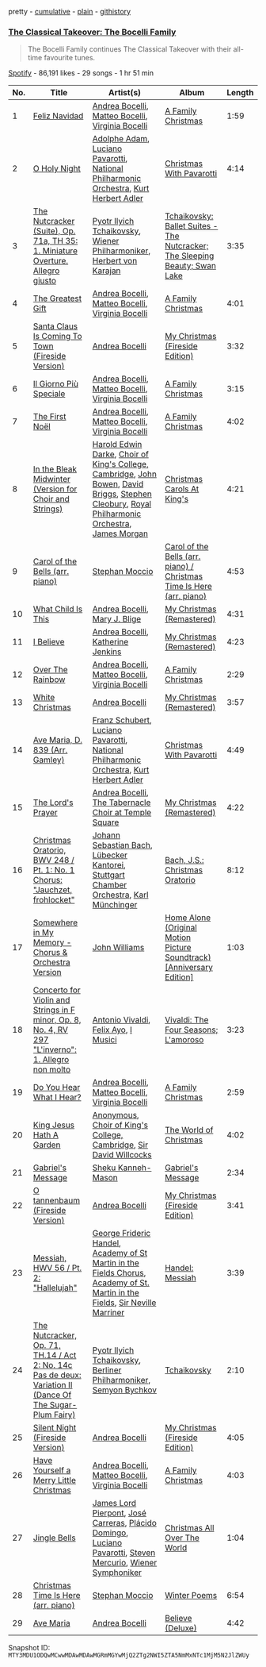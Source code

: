pretty - [cumulative](/playlists/cumulative/37i9dQZF1DWXtBjoO4Thyy.md) - [plain](/playlists/plain/37i9dQZF1DWXtBjoO4Thyy) - [githistory](https://github.githistory.xyz/mackorone/spotify-playlist-archive/blob/main/playlists/plain/37i9dQZF1DWXtBjoO4Thyy)

### [The Classical Takeover: The Bocelli Family](https://open.spotify.com/playlist/37i9dQZF1DWXtBjoO4Thyy)

> The Bocelli Family continues The Classical Takeover with their all\-time favourite tunes.

[Spotify](https://open.spotify.com/user/spotify) - 86,191 likes - 29 songs - 1 hr 51 min

| No. | Title | Artist(s) | Album | Length |
|---|---|---|---|---|
| 1 | [Feliz Navidad](https://open.spotify.com/track/4h8gC82RmwrIsNYibTbXvs) | [Andrea Bocelli](https://open.spotify.com/artist/3EA9hVIzKfFiQI0Kikz2wo), [Matteo Bocelli](https://open.spotify.com/artist/3SzmIPVTtVc0AzbR8kwk0w), [Virginia Bocelli](https://open.spotify.com/artist/5zF9MgOi02PuW8KAH9VtyX) | [A Family Christmas](https://open.spotify.com/album/5q3BRC7sphYO3vIhAsOTFc) | 1:59 |
| 2 | [O Holy Night](https://open.spotify.com/track/0lD2KSQ1NpPK3yYWsOmWvl) | [Adolphe Adam](https://open.spotify.com/artist/71VUVLmoTKKYfIugkavMeS), [Luciano Pavarotti](https://open.spotify.com/artist/0Y8KmFkKOgJybpVobn1onU), [National Philharmonic Orchestra](https://open.spotify.com/artist/2Ek1WGW7WeyDoxsZiu0AAd), [Kurt Herbert Adler](https://open.spotify.com/artist/6hiFukbNj4yzxTtQ2CrUFP) | [Christmas With Pavarotti](https://open.spotify.com/album/09N9UkEQRmcGccwnonS5rq) | 4:14 |
| 3 | [The Nutcracker \(Suite\), Op\. 71a, TH 35: 1\. Miniature Overture\. Allegro giusto](https://open.spotify.com/track/1BQMuHvQt4sqM3BHaa4pMe) | [Pyotr Ilyich Tchaikovsky](https://open.spotify.com/artist/3MKCzCnpzw3TjUYs2v7vDA), [Wiener Philharmoniker](https://open.spotify.com/artist/003f4bk13c6Q3gAUXv7dGJ), [Herbert von Karajan](https://open.spotify.com/artist/5zCaQxjl110XTrm4LQ1CxY) | [Tchaikovsky: Ballet Suites \- The Nutcracker; The Sleeping Beauty; Swan Lake](https://open.spotify.com/album/2jgxcoQqEde7wyqUeyL2pd) | 3:35 |
| 4 | [The Greatest Gift](https://open.spotify.com/track/6GBYT0dqkba3xaXS5BkPKE) | [Andrea Bocelli](https://open.spotify.com/artist/3EA9hVIzKfFiQI0Kikz2wo), [Matteo Bocelli](https://open.spotify.com/artist/3SzmIPVTtVc0AzbR8kwk0w), [Virginia Bocelli](https://open.spotify.com/artist/5zF9MgOi02PuW8KAH9VtyX) | [A Family Christmas](https://open.spotify.com/album/5q3BRC7sphYO3vIhAsOTFc) | 4:01 |
| 5 | [Santa Claus Is Coming To Town \(Fireside Version\)](https://open.spotify.com/track/1YlM7rSg7XT1DGY6Vy5zhw) | [Andrea Bocelli](https://open.spotify.com/artist/3EA9hVIzKfFiQI0Kikz2wo) | [My Christmas \(Fireside Edition\)](https://open.spotify.com/album/4Q17cfjjk9wMQ1PAFkGjPS) | 3:32 |
| 6 | [Il Giorno Più Speciale](https://open.spotify.com/track/6FzsCT6DCr8hckm5FdU4do) | [Andrea Bocelli](https://open.spotify.com/artist/3EA9hVIzKfFiQI0Kikz2wo), [Matteo Bocelli](https://open.spotify.com/artist/3SzmIPVTtVc0AzbR8kwk0w), [Virginia Bocelli](https://open.spotify.com/artist/5zF9MgOi02PuW8KAH9VtyX) | [A Family Christmas](https://open.spotify.com/album/5q3BRC7sphYO3vIhAsOTFc) | 3:15 |
| 7 | [The First Noël](https://open.spotify.com/track/4GvIQJ0xGu1IaaLEs8PWFe) | [Andrea Bocelli](https://open.spotify.com/artist/3EA9hVIzKfFiQI0Kikz2wo), [Matteo Bocelli](https://open.spotify.com/artist/3SzmIPVTtVc0AzbR8kwk0w), [Virginia Bocelli](https://open.spotify.com/artist/5zF9MgOi02PuW8KAH9VtyX) | [A Family Christmas](https://open.spotify.com/album/5q3BRC7sphYO3vIhAsOTFc) | 4:02 |
| 8 | [In the Bleak Midwinter \(Version for Choir and Strings\)](https://open.spotify.com/track/3wXkC0b1LYIGySg98ORz33) | [Harold Edwin Darke](https://open.spotify.com/artist/4Siha7mUYtEU2wu0kXRlss), [Choir of King's College, Cambridge](https://open.spotify.com/artist/0f3PsS9IQ6whvNMFFKnpjl), [John Bowen](https://open.spotify.com/artist/4d4dDd3rH8w9lGp62LesY6), [David Briggs](https://open.spotify.com/artist/6fpm54DfoAd1JokubtQiNL), [Stephen Cleobury](https://open.spotify.com/artist/0ugRf6ECGBFRCHlv9iG1No), [Royal Philharmonic Orchestra](https://open.spotify.com/artist/0MvSBMGRQJY3mRwIbJsqF1), [James Morgan](https://open.spotify.com/artist/7mC0zQ4J4cJPNGYFlmiQVC) | [Christmas Carols At King's](https://open.spotify.com/album/4mq2oGQxvjovA6XWCGoeKz) | 4:21 |
| 9 | [Carol of the Bells \(arr\. piano\)](https://open.spotify.com/track/5FCJXbQPOgC68fpHnBgHWx) | [Stephan Moccio](https://open.spotify.com/artist/25s9H1JQmTu3iuFzpXWUIg) | [Carol of the Bells \(arr\. piano\) / Christmas Time Is Here \(arr\. piano\)](https://open.spotify.com/album/5vYP61VuwDOFaqRfUtrhf7) | 4:53 |
| 10 | [What Child Is This](https://open.spotify.com/track/2z1ZqvD08zrfACPZFZB3tr) | [Andrea Bocelli](https://open.spotify.com/artist/3EA9hVIzKfFiQI0Kikz2wo), [Mary J\. Blige](https://open.spotify.com/artist/1XkoF8ryArs86LZvFOkbyr) | [My Christmas \(Remastered\)](https://open.spotify.com/album/37QhqwG2GFkVdlyRjvgKme) | 4:31 |
| 11 | [I Believe](https://open.spotify.com/track/0lEtNAlZT7BbWyMZbHNDhy) | [Andrea Bocelli](https://open.spotify.com/artist/3EA9hVIzKfFiQI0Kikz2wo), [Katherine Jenkins](https://open.spotify.com/artist/6dkXCmyrSrQteo0gwOGzFl) | [My Christmas \(Remastered\)](https://open.spotify.com/album/37QhqwG2GFkVdlyRjvgKme) | 4:23 |
| 12 | [Over The Rainbow](https://open.spotify.com/track/3Y92KuhfETiU7BaAQyVgyi) | [Andrea Bocelli](https://open.spotify.com/artist/3EA9hVIzKfFiQI0Kikz2wo), [Matteo Bocelli](https://open.spotify.com/artist/3SzmIPVTtVc0AzbR8kwk0w), [Virginia Bocelli](https://open.spotify.com/artist/5zF9MgOi02PuW8KAH9VtyX) | [A Family Christmas](https://open.spotify.com/album/5q3BRC7sphYO3vIhAsOTFc) | 2:29 |
| 13 | [White Christmas](https://open.spotify.com/track/0PrFvFqEWHS85XmRJCKcBr) | [Andrea Bocelli](https://open.spotify.com/artist/3EA9hVIzKfFiQI0Kikz2wo) | [My Christmas \(Remastered\)](https://open.spotify.com/album/37QhqwG2GFkVdlyRjvgKme) | 3:57 |
| 14 | [Ave Maria, D\. 839 \(Arr\. Gamley\)](https://open.spotify.com/track/53AHHbBncRxcjnvAxlrw1T) | [Franz Schubert](https://open.spotify.com/artist/2p0UyoPfYfI76PCStuXfOP), [Luciano Pavarotti](https://open.spotify.com/artist/0Y8KmFkKOgJybpVobn1onU), [National Philharmonic Orchestra](https://open.spotify.com/artist/2Ek1WGW7WeyDoxsZiu0AAd), [Kurt Herbert Adler](https://open.spotify.com/artist/6hiFukbNj4yzxTtQ2CrUFP) | [Christmas With Pavarotti](https://open.spotify.com/album/09N9UkEQRmcGccwnonS5rq) | 4:49 |
| 15 | [The Lord's Prayer](https://open.spotify.com/track/07SgtBT6GeNRBaU2X3AOiX) | [Andrea Bocelli](https://open.spotify.com/artist/3EA9hVIzKfFiQI0Kikz2wo), [The Tabernacle Choir at Temple Square](https://open.spotify.com/artist/1GRl6sRyLg9ToOohIE2wW5) | [My Christmas \(Remastered\)](https://open.spotify.com/album/37QhqwG2GFkVdlyRjvgKme) | 4:22 |
| 16 | [Christmas Oratorio, BWV 248 / Pt\. 1: No\. 1 Chorus: "Jauchzet, frohlocket"](https://open.spotify.com/track/1cVFajoYYks3Lvlymw3Rnn) | [Johann Sebastian Bach](https://open.spotify.com/artist/5aIqB5nVVvmFsvSdExz408), [Lübecker Kantorei](https://open.spotify.com/artist/5bMo7bMaqN4DTdxC3heDBn), [Stuttgart Chamber Orchestra](https://open.spotify.com/artist/51RiZjPgKKJ1uDsZVmntmF), [Karl Münchinger](https://open.spotify.com/artist/2nhApVkD1mcbeH3ubJHiGg) | [Bach, J.S.: Christmas Oratorio](https://open.spotify.com/album/6IxPr96LP4aDbd5VOgu3Hn) | 8:12 |
| 17 | [Somewhere in My Memory \- Chorus & Orchestra Version](https://open.spotify.com/track/1WA5av9UlqPNOKcaUdWbGM) | [John Williams](https://open.spotify.com/artist/3dRfiJ2650SZu6GbydcHNb) | [Home Alone \(Original Motion Picture Soundtrack\) \[Anniversary Edition\]](https://open.spotify.com/album/3rDo7fQDUwJ6qmxwP5yQsY) | 1:03 |
| 18 | [Concerto for Violin and Strings in F minor, Op\. 8, No\. 4, RV 297 "L'inverno": 1\. Allegro non molto](https://open.spotify.com/track/2WcH0XXS50IsXmkSVJHAXZ) | [Antonio Vivaldi](https://open.spotify.com/artist/2QOIawHpSlOwXDvSqQ9YJR), [Felix Ayo](https://open.spotify.com/artist/556uJ3UBpGk6gtK89dOfZ2), [I Musici](https://open.spotify.com/artist/5TYM4xzvG2OuZafhTEuAHX) | [Vivaldi: The Four Seasons; L'amoroso](https://open.spotify.com/album/5Xa9HJCQsIYvs0azMJBdNV) | 3:23 |
| 19 | [Do You Hear What I Hear?](https://open.spotify.com/track/2QBHj5lBETlmtrP7IxJ3cA) | [Andrea Bocelli](https://open.spotify.com/artist/3EA9hVIzKfFiQI0Kikz2wo), [Matteo Bocelli](https://open.spotify.com/artist/3SzmIPVTtVc0AzbR8kwk0w), [Virginia Bocelli](https://open.spotify.com/artist/5zF9MgOi02PuW8KAH9VtyX) | [A Family Christmas](https://open.spotify.com/album/5q3BRC7sphYO3vIhAsOTFc) | 2:59 |
| 20 | [King Jesus Hath A Garden](https://open.spotify.com/track/7yktQ1hC4esgDOkh3YZAVE) | [Anonymous](https://open.spotify.com/artist/4kCZ5nyurc9eIqLJfUcW0Y), [Choir of King's College, Cambridge](https://open.spotify.com/artist/0f3PsS9IQ6whvNMFFKnpjl), [Sir David Willcocks](https://open.spotify.com/artist/3adMGKhs0hyGuTVpe7hnqC) | [The World of Christmas](https://open.spotify.com/album/6d6MHfC0h20demwFLYnsRq) | 4:02 |
| 21 | [Gabriel's Message](https://open.spotify.com/track/0QWDOBSNiPaM73Y2AxXQ4L) | [Sheku Kanneh\-Mason](https://open.spotify.com/artist/6OTr0YwLwGdv7mlmX27hRX) | [Gabriel's Message](https://open.spotify.com/album/0YC5jOsmjX2LebjVZq0VMa) | 2:34 |
| 22 | [O tannenbaum \(Fireside Version\)](https://open.spotify.com/track/6mdw5vi9ti0BkBzukDe4P2) | [Andrea Bocelli](https://open.spotify.com/artist/3EA9hVIzKfFiQI0Kikz2wo) | [My Christmas \(Fireside Edition\)](https://open.spotify.com/album/4Q17cfjjk9wMQ1PAFkGjPS) | 3:41 |
| 23 | [Messiah, HWV 56 / Pt\. 2: "Hallelujah"](https://open.spotify.com/track/4TNCQyG2gmepsGoeLdRKn4) | [George Frideric Handel](https://open.spotify.com/artist/1QL7yTHrdahRMpvNtn6rI2), [Academy of St Martin in the Fields Chorus](https://open.spotify.com/artist/1GxYERY1PDh1dEuFqvTDa5), [Academy of St\. Martin in the Fields](https://open.spotify.com/artist/77CaCn32H4mOMQA7UElzfF), [Sir Neville Marriner](https://open.spotify.com/artist/6NUhQz7eAEsZvjEHTKHux9) | [Handel: Messiah](https://open.spotify.com/album/4fMwLdKBFB0A2XjrB8vvM5) | 3:39 |
| 24 | [The Nutcracker, Op\. 71, TH.14 / Act 2: No\. 14c Pas de deux: Variation II \(Dance Of The Sugar\-Plum Fairy\)](https://open.spotify.com/track/4Eb7YG1wKOACmepFX7IS5U) | [Pyotr Ilyich Tchaikovsky](https://open.spotify.com/artist/3MKCzCnpzw3TjUYs2v7vDA), [Berliner Philharmoniker](https://open.spotify.com/artist/6uRJnvQ3f8whVnmeoecv5Z), [Semyon Bychkov](https://open.spotify.com/artist/6qg886AZaBjnfRF5tEs4Ht) | [Tchaikovsky](https://open.spotify.com/album/438o4UfLaxtqzrtZ0H0eKp) | 2:10 |
| 25 | [Silent Night \(Fireside Version\)](https://open.spotify.com/track/50wpeJECxWjh9QNdxO7uE2) | [Andrea Bocelli](https://open.spotify.com/artist/3EA9hVIzKfFiQI0Kikz2wo) | [My Christmas \(Fireside Edition\)](https://open.spotify.com/album/4Q17cfjjk9wMQ1PAFkGjPS) | 4:05 |
| 26 | [Have Yourself a Merry Little Christmas](https://open.spotify.com/track/4xorfKwLcAd5ePsmd47bc7) | [Andrea Bocelli](https://open.spotify.com/artist/3EA9hVIzKfFiQI0Kikz2wo), [Matteo Bocelli](https://open.spotify.com/artist/3SzmIPVTtVc0AzbR8kwk0w), [Virginia Bocelli](https://open.spotify.com/artist/5zF9MgOi02PuW8KAH9VtyX) | [A Family Christmas](https://open.spotify.com/album/5q3BRC7sphYO3vIhAsOTFc) | 4:03 |
| 27 | [Jingle Bells](https://open.spotify.com/track/61EQ28xws6WobRTkI08yZp) | [James Lord Pierpont](https://open.spotify.com/artist/5iIKeTzlmN0QATljeEk27G), [José Carreras](https://open.spotify.com/artist/1ahGKezyX9Rl7GuEF2tc15), [Plácido Domingo](https://open.spotify.com/artist/4pU3BpenOZFEBzORx2YBJW), [Luciano Pavarotti](https://open.spotify.com/artist/0Y8KmFkKOgJybpVobn1onU), [Steven Mercurio](https://open.spotify.com/artist/1tVeyHElHwol59M1EPwQHD), [Wiener Symphoniker](https://open.spotify.com/artist/6XZxFuZaBnZBngpxbut80O) | [Christmas All Over The World](https://open.spotify.com/album/6aWIpkaSmKp4zmasN3S0GB) | 1:04 |
| 28 | [Christmas Time Is Here \(arr\. piano\)](https://open.spotify.com/track/4BLsnVkGnC5AeC31cOLI4P) | [Stephan Moccio](https://open.spotify.com/artist/25s9H1JQmTu3iuFzpXWUIg) | [Winter Poems](https://open.spotify.com/album/21xqG6ge0VhBE0YDqVUqgX) | 6:54 |
| 29 | [Ave Maria](https://open.spotify.com/track/2M9IDFz9qjUws70gkPbBkb) | [Andrea Bocelli](https://open.spotify.com/artist/3EA9hVIzKfFiQI0Kikz2wo) | [Believe \(Deluxe\)](https://open.spotify.com/album/1YuRC8Fj5XdgpuoA7yBDnr) | 4:42 |

Snapshot ID: `MTY3MDU1ODQwMCwwMDAwMDAwMGRmMGYwMjQ2ZTg2NWI5ZTA5NmMxNTc1MjM5N2JlZWUy`
